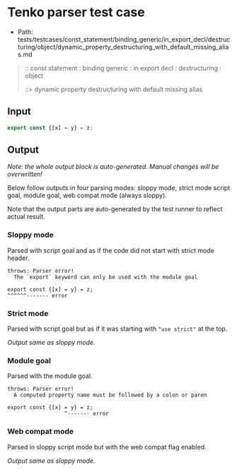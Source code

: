 # Tenko parser test case

- Path: tests/testcases/const_statement/binding_generic/in_export_decl/destructuring/object/dynamic_property_destructuring_with_default_missing_alias.md

> :: const statement : binding generic : in export decl : destructuring : object
>
> ::> dynamic property destructuring with default missing alias

## Input

`````js
export const {[x] = y} = z;
`````

## Output

_Note: the whole output block is auto-generated. Manual changes will be overwritten!_

Below follow outputs in four parsing modes: sloppy mode, strict mode script goal, module goal, web compat mode (always sloppy).

Note that the output parts are auto-generated by the test runner to reflect actual result.

### Sloppy mode

Parsed with script goal and as if the code did not start with strict mode header.

`````
throws: Parser error!
  The `export` keyword can only be used with the module goal

export const {[x] = y} = z;
^^^^^^------- error
`````

### Strict mode

Parsed with script goal but as if it was starting with `"use strict"` at the top.

_Output same as sloppy mode._

### Module goal

Parsed with the module goal.

`````
throws: Parser error!
  A computed property name must be followed by a colon or paren

export const {[x] = y} = z;
                  ^------- error
`````


### Web compat mode

Parsed in sloppy script mode but with the web compat flag enabled.

_Output same as sloppy mode._
